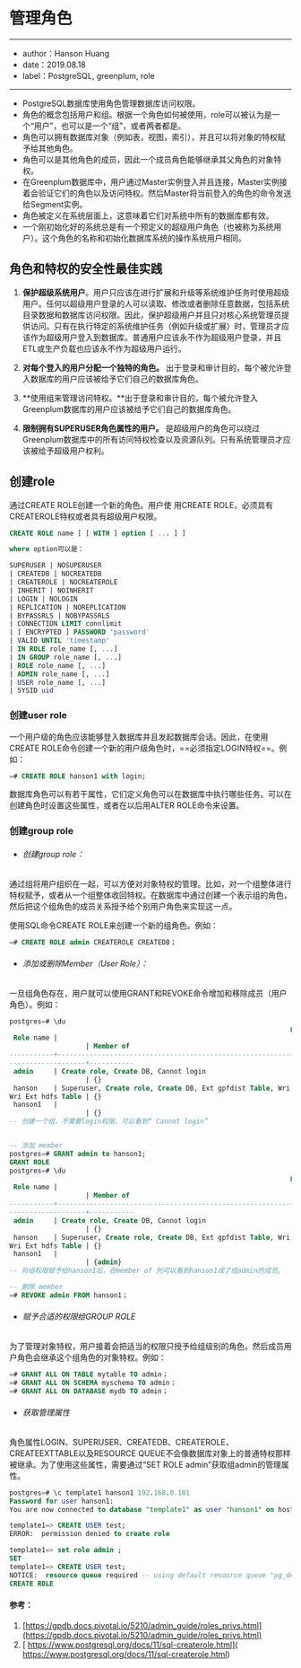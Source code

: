 # 管理角色

---
- author：Hanson Huang
- date：2019.08.18
- label：PostgreSQL, greenplum, role
---
- PostgreSQL数据库使用角色管理数据库访问权限。
- 角色的概念包括用户和组。根据一个角色如何被使用，role可以被认为是一个“用户”，也可以是一个“组”，或者两者都是。
- 角色可以拥有数据库对象（例如表，视图，索引），并且可以将对象的特权赋予给其他角色。
- 角色可以是其他角色的成员，因此一个成员角色能够继承其父角色的对象特权。
- 在Greenplum数据库中，用户通过Master实例登入并且连接，Master实例接着会验证它们的角色以及访问特权。然后Master将当前登入的角色的命令发送给Segment实例。
- 角色被定义在系统层面上，这意味着它们对系统中所有的数据库都有效。
- 一个刚初始化好的系统总是有一个预定义的超级用户角色（也被称为系统用户）。这个角色的名称和初始化数据库系统的操作系统用户相同。


## 角色和特权的安全性最佳实践
1. **保护超级系统用户**。用户只应该在进行扩展和升级等系统维护任务时使用超级用户。任何以超级用户登录的人可以读取、修改或者删除任意数据，包括系统目录数据和数据库访问权限。因此，保护超级用户并且只对核心系统管理员提供访问。只有在执行特定的系统维护任务（例如升级或扩展）时，管理员才应该作为超级用户登入到数据库。普通用户应该永不作为超级用户登录，并且ETL或生产负载也应该永不作为超级用户运行。

2. **对每个登入的用户分配一个独特的角色。** 出于登录和审计目的，每个被允许登入数据库的用户应该被给予它们自己的数据库角色。
3. **使用组来管理访问特权。**出于登录和审计目的，每个被允许登入Greenplum数据库的用户应该被给予它们自己的数据库角色。

4. **限制拥有SUPERUSER角色属性的用户。** 是超级用户的角色可以绕过Greenplum数据库中的所有访问特权检查以及资源队列。只有系统管理员才应该被给予超级用户权利。

## 创建role
通过CREATE ROLE创建一个新的角色。用户使
用CREATE ROLE，必须具有CREATEROLE特权或者具有超级用户权限。
```SQL
CREATE ROLE name [ [ WITH ] option [ ... ] ]

where option可以是：

SUPERUSER | NOSUPERUSER
| CREATEDB | NOCREATEDB
| CREATEROLE | NOCREATEROLE
| INHERIT | NOINHERIT
| LOGIN | NOLOGIN
| REPLICATION | NOREPLICATION
| BYPASSRLS | NOBYPASSRLS
| CONNECTION LIMIT connlimit
| [ ENCRYPTED ] PASSWORD 'password'
| VALID UNTIL 'timestamp'
| IN ROLE role_name [, ...]
| IN GROUP role_name [, ...]
| ROLE role_name [, ...]
| ADMIN role_name [, ...]
| USER role_name [, ...]
| SYSID uid
```

### 创建user role
一个用户级的角色应该能够登入数据库并且发起数据库会话。因此，在使用CREATE ROLE命令创建一个新的用户级角色时，==必须指定LOGIN特权==。例如：

```SQL 
=# CREATE ROLE hanson1 with login;
```
数据库角色可以有若干属性，它们定义角色可以在数据库中执行哪些任务。可以在创建角色时设置这些属性，或者在以后用ALTER ROLE命令来设置。

### 创建group role
- ###### 创建group role：
通过组将用户组织在一起，可以方便对对象特权的管理。比如，对一个组整体进行特权赋予，或者从一个组整体收回特权。在数据库中通过创建一个表示组的角色，然后把这个组角色的成员关系授予给个别用户角色来实现这一点。

使用SQL命令CREATE ROLE来创建一个新的组角色。例如：
```SQL
=# CREATE ROLE admin CREATEROLE CREATEDB；
```

- ###### 添加或删除Member（User Role）：
一旦组角色存在，用户就可以使用GRANT和REVOKE命令增加和移除成员（用户角色）。例如：
```SQL
postgres=# \du
                                                                      List of roles
 Role name |                                                           Attributes
                   | Member of
-----------+--------------------------------------------------------------------------------------------------------------
-------------------+-----------
 admin     | Create role, Create DB, Cannot login
                   | {}
 hanson    | Superuser, Create role, Create DB, Ext gpfdist Table, Wri Ext gpfdist Table, Ext http Table, Ext hdfs Table,
Wri Ext hdfs Table | {}
 hanson1   |
                   | {}
-- 创建一个组，不需要login权限，可以看到“ Cannot login”


-- 添加 member
postgres=# GRANT admin to hanson1;
GRANT ROLE
postgres=# \du
                                                                      List of roles
 Role name |                                                           Attributes
                   | Member of
-----------+--------------------------------------------------------------------------------------------------------------
-------------------+-----------
 admin     | Create role, Create DB, Cannot login
                   | {}
 hanson    | Superuser, Create role, Create DB, Ext gpfdist Table, Wri Ext gpfdist Table, Ext http Table, Ext hdfs Table,
Wri Ext hdfs Table | {}
 hanson1   |
                   | {admin}
-- 将组权限赋予给hanson1后，在member of 列可以看到hanson1成了组admin的成员。

-- 删除 member
=# REVOKE admin FROM hanson1；
```


- ###### 赋予合适的权限给GROUP ROLE
为了管理对象特权，用户接着会把适当的权限只授予给组级别的角色。然后成员用户角色会继承这个组角色的对象特权。例如：

```SQL
=# GRANT ALL ON TABLE mytable TO admin；
=# GRANT ALL ON SCHEMA myschema TO admin；
=# GRANT ALL ON DATABASE mydb TO admin；
```


- ###### 获取管理属性
角色属性LOGIN、SUPERUSER、CREATEDB、CREATEROLE、CREATEEXTTABLE以及RESOURCE QUEUE不会像数据库对象上的普通特权那样被继承。为了使用这些属性，需要通过“SET ROLE admin”获取组admin的管理属性。

```SQL
postgres=# \c template1 hanson1 192.168.0.101
Password for user hanson1:
You are now connected to database "template1" as user "hanson1" on host "192.168.0.101" at port "5432".

template1=> CREATE USER test;
ERROR:  permission denied to create role

template1=> set role admin ;
SET
template1=> CREATE USER test;
NOTICE:  resource queue required -- using default resource queue "pg_default"
CREATE ROLE
```

#### 参考：
1. [https://gpdb.docs.pivotal.io/5210/admin_guide/roles_privs.html](https://gpdb.docs.pivotal.io/5210/admin_guide/roles_privs.html)
2. [ https://www.postgresql.org/docs/11/sql-createrole.html]( https://www.postgresql.org/docs/11/sql-createrole.html)




